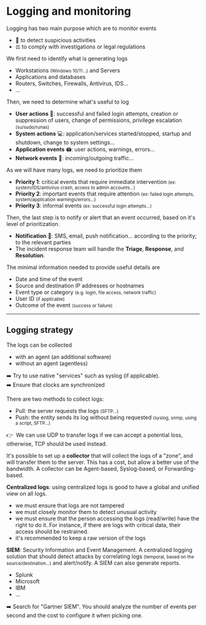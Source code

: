 # Logging and monitoring

<div class="row row-cols-md-2"><div>

Logging has two main purpose which are to monitor events

* 🔎 to detect suspicious activities
* ⚖️ to comply with investigations or legal regulations

We first need to identify what is generating logs

* Workstations <small>(Windows 10/11...)</small> and Servers
* Applications and databases
* Routers, Switches, Firewalls, Antivirus, IDS...
* ...

Then, we need to determine what's useful to log

* **User actions** 🧔: successful and failed login attempts, creation or suppression of users, change of permissions, privilege escalation <small>(su/sudo/runas)</small>
* **System actions** 💻: application/services started/stopped, startup and shutdown, change to system settings...
* **Application events** 🖨️: user actions, warnings, errors...
* **Network events** 📶: incoming/outgoing traffic...
</div><div>

As we will have many logs, we need to prioritize them

* **Priority 1**: critical events that require immediate intervention <small>(ex: system/IDS/antivirus crash, access to admin accounts...)</small>
* **Priority 2**: important events that require attention <small>(ex: failed login attempts, system/application warnings/errors...)</small>
* **Priority 3**: informal events <small>(ex: successful login attempts...)</small>

Then, the last step is to notify or alert that an event occurred, based on it's level of prioritization.

* **Notification** 📨: SMS, email, push notification... according to the priority; to the relevant parties
* The incident response team will handle the **Triage**, **Response**, and **Resolution**.

The minimal information needed to provide useful details are

* Date and time of the event 
* Source and destination IP addresses or hostnames 
* Event type or category <small>(e.g. login, file access, network traffic)</small>
* User ID <small>(if applicable)</small>
* Outcome of the event <small>(success or failure)</small>
</div></div>

<hr class="sep-both">

## Logging strategy

<div class="row row-cols-md-2"><div>

The logs can be collected

* with an agent (an additional software)
* without an agent (agentless)

➡️ Try to use native "services" such as syslog (if applicable).<br>➡️️ Ensure that clocks are synchronized

There are two methods to collect logs:

* Pull: the server requests the logs <small>(SFTP...)</small>
* Push: the entity sends its log without being requested <small>(syslog, snmp, using a script, SFTP...)</small>

👉 ️ We can use UDP to transfer logs if we can accept a potential loss, otherwise, TCP should be used instead.

It's possible to set up a **collector** that will collect the logs of a "zone", and will transfer them to the server. This has a cost, but allow a better use of the bandwidth. A collector can be Agent-based, Syslog-based, or Forwarding-based.
</div><div>

**Centralized logs**: using centralized logs is good to have a global and unified view on all logs.

* we must ensure that logs are not tampered
* we must closely monitor them to detect unusual activity
* we must ensure that the person accessing the logs (read/write) have the right to do it. For instance, if there are logs with critical data, their access should be restrained.
* it's recommended to keep a raw version of the logs

**SIEM**: Security Information and Event Management. A centralized logging solution that should detect attacks by correlating logs <small>(temporal, based on the source/destination...)</small> and alert/notify. A SIEM can also generate reports.

* Splunk
* Microsoft
* IBM
* ...

➡️ Search for "Gartner SIEM". You should analyze the number of events per second and the cost to configure it when picking one.
</div></div>